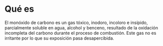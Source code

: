 #  Qué es

El monóxido de carbono es un gas tóxico, inodoro, incoloro e insípido, parcialmente soluble en agua, alcohol y benceno, resultado de la oxidación incompleta del carbono durante el proceso de combustión. Este gas no es irritante por lo que su exposición pasa desapercibida.
